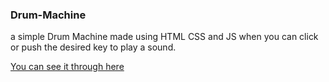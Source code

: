 ### Drum-Machine
a simple Drum Machine made using HTML CSS and JS when you can click or push the desired key to play a sound.

[You can see it through here](https://elr4t0n.github.io/Drum-Machine/)

